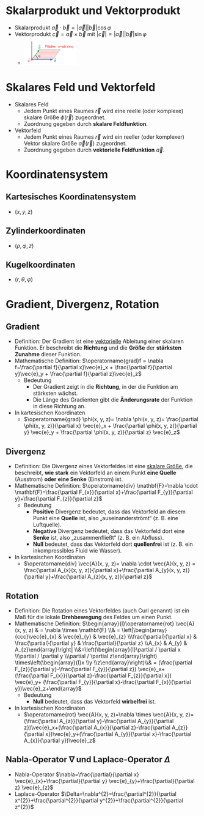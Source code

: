 # Skalarprodukt und Vektorprodukt 
- Skalarprodukt $\vec{a} \cdot \vec{b}=|\vec{a}||\vec{b}| \cos \varphi$ 
- Vektorprodukt $\vec{c}=\vec{a} \times \vec{b}$ mit $|\vec{c}|=|\vec{a}||\vec{b}| \sin \varphi$ 
	- <img src="https://raw.githubusercontent.com/xiaomeng-huang-study/images_Theoretische_Elektrotechnik/refs/heads/main/Scrennshot_2025-03-24_21-50-47.png?raw=" width="30%" /> 



# Skalares Feld und Vektorfeld 
- Skalares Feld 
	- Jedem Punkt eines Raumes $\overrightarrow{r}$ wird eine reelle (oder komplexe) skalare Größe $\phi(\overrightarrow{r})$ zugeordnet. 
	- Zuordnung gegeben durch **skalare Feldfunktion**. 
- Vektorfeld 
	- Jedem Punkt eines Raumes $\overrightarrow{r}$ wird ein reeller (oder komplexer) Vektor skalare Größe $\overrightarrow{a}(\overrightarrow{r})$ zugeordnet. 
	- Zuordnung gegeben durch **vektorielle Feldfunktion** $\overrightarrow{a}$. 


# Koordinatensystem 
## Kartesisches Koordinatensystem 
- $(x, y, z)$ 

## Zylinderkoordinaten 
- $(\rho, \varphi, z)$  

## Kugelkoordinaten 
- $(r, \theta, \varphi)$ 


# Gradient, Divergenz, Rotation
## Gradient 
- Definition: Der Gradient ist eine <ins>vektorielle</ins> Ableitung einer skalaren Funktion. Er beschreibt die **Richtung** und die **Größe** der **stärksten Zunahme** dieser Funktion. 
- Mathematische Definition: $\operatorname{grad}f = \nabla f=\frac{\partial f}{\partial x}\vec{e}_x + \frac{\partial f}{\partial y}\vec{e}_y + \frac{\partial f}{\partial z}\vec{e}_z$ 
	- Bedeutung 
		- Der Gradient zeigt in die **Richtung**, in der die Funktion am stärksten wächst. 
		- Die Länge des Gradienten gibt die **Änderungsrate** der Funktion in diese Richtung an. 
- In kartesischen Koordinaten 
	- $\operatorname{grad} \phi(x, y, z)= \nabla \phi(x, y, z)= \frac{\partial \phi(x, y, z)}{\partial x} \vec{e}_x + \frac{\partial \phi(x, y, z)}{\partial y} \vec{e}_y + \frac{\partial \phi(x, y, z)}{\partial z} \vec{e}_z$ 

## Divergenz 
- Definition: Die Divergenz eines Vektorfeldes ist eine <ins>skalare Größe</ins>, die beschreibt, **wie stark** ein Vektorfeld an einem Punkt **eine Quelle** (Ausstrom) **oder** **eine Senke** (Einstrom) ist. 
- Mathematische Definition: $\operatorname{div} \mathbf{F}=\nabla \cdot \mathbf{F}=\frac{\partial F_{x}}{\partial x}+\frac{\partial F_{y}}{\partial y}+\frac{\partial F_{z}}{\partial z}$ 
	- Bedeutung 
		- **Positive** Divergenz bedeutet, dass das Vektorfeld an diesem Punkt eine **Quelle** ist, also „auseinanderströmt“ (z. B. eine Luftquelle). 
		- **Negative** Divergenz bedeutet, dass das Vektorfeld dort eine **Senke** ist, also „zusammenfließt“ (z. B. ein Abfluss). 
		- **Null** bedeutet, dass das Vektorfeld dort **quellenfrei** ist (z. B. ein inkompressibles Fluid wie Wasser). 
- In kartesischen Koordinaten 
	- $\operatorname{div} \vec{A}(x, y, z)= \nabla \cdot \vec{A}(x, y, z) = \frac{\partial A_{x}(x, y, z)}{\partial x}+\frac{\partial A_{y}(x, y, z)}{\partial y}+\frac{\partial A_{z}(x, y, z)}{\partial z}$ 

## Rotation 
- Definition: Die Rotation eines Vektorfeldes (auch Curl genannt) ist ein Maß für die lokale **Drehbewegung** des Feldes um einen Punkt. 
- Mathematische Definition: $\begin{array}{l}\operatorname{rot} \vec{A}(x, y, z) & = \nabla \times \mathbf{F} \\& = \left|\begin{array}{ccc}\vec{e}_{x} & \vec{e}_{y} & \vec{e}_{z} \\\frac{\partial}{\partial x} & \frac{\partial}{\partial y} & \frac{\partial}{\partial z} \\A_{x} & A_{y} & A_{z}\end{array}\right| \\&=\left(\begin{array}{l}\partial / \partial x \\\partial / \partial y \\\partial / \partial z\end{array}\right) \times\left(\begin{array}{l}x \\y \\z\end{array}\right)\\& = (\frac{\partial F_{z}}{\partial y}-\frac{\partial F_{y}}{\partial z}) \vec{e}_x+ (\frac{\partial F_{x}}{\partial z}-\frac{\partial F_{z}}{\partial x}) \vec{e}_y+ (\frac{\partial F_{y}}{\partial x}-\frac{\partial F_{x}}{\partial y})\vec{e}_z+\end{array}$ 
	- Bedeutung 
		- **Null** bedeutet, dass das Vektorfeld **wirbelfrei** ist. 
- In kartesischen Koordinaten 
	- $\operatorname{rot} \vec{A}(x, y, z)=\nabla \times \vec{A}(x, y, z)=(\frac{\partial A_{z}}{\partial y}-\frac{\partial A_{y}}{\partial z})\vec{e}_x+(\frac{\partial A_{x}}{\partial z}-\frac{\partial A_{z}}{\partial x})\vec{e}_y+(\frac{\partial A_{y}}{\partial x}-\frac{\partial A_{x}}{\partial y})\vec{e}_z$ 

## Nabla-Operator $\nabla$ und Laplace-Operator $\Delta$ 
- Nabla-Operator $\nabla=\frac{\partial}{\partial x} \vec{e}_{x}+\frac{\partial}{\partial y} \vec{e}_{y}+\frac{\partial}{\partial z} \vec{e}_{z}$ 
- Laplace-Operator $\Delta=\nabla^{2}=\frac{\partial^{2}}{\partial x^{2}}+\frac{\partial^{2}}{\partial y^{2}}+\frac{\partial^{2}}{\partial z^{2}}$ 

